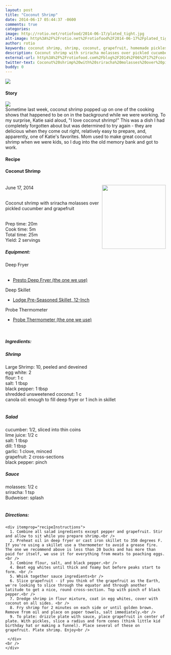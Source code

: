 ```yaml
---
layout: post
title: "Coconut Shrimp"
date: 2014-06-17 05:44:37 -0600
comments: true
categories: 
image: http://rotio.net/rotiofood/2014-06-17/plated_tight.jpg
alt-image: http%3A%2F%2Frotio.net%2Frotiofood%2F2014-06-17%2Fplated_tight.jpg
author: rotio
keywords: coconut shrimp, shrimp, coconut, grapefruit, homemade pickles
description: Coconut shrimp with sriracha molasses over pickled cucumber and grapefruit
external-url: http%3A%2F%2Frotiofood.com%2Fblog%2F2014%2F06%2F17%2Fcoconut-shrimp%2F
twitter-text: Coconut%20shrimp%20with%20sriracha%20molasses%20over%20pickled%20cucumber%20and%20grapefruit
buddy: 0
---
```

<!-- more -->
<img src="http://rotio.net/rotiofood/2014-06-17/plated_tight.jpg" />
<a href="https://plus.google.com/107103100819027957630?rel=author" style="display:none">{{page.author }}</a>

<h4>Story</b> </h4>
 <div>
	<p><img src="http://rotio.net/rotiofood/2014-06-17/plated_two.jpg"/><br/>Sometime last week, coconut shrimp popped up on one of the cooking shows that happened to be on in the background while we were working. To my surprise, Katie said aloud, "I love coconut shrimp!" This was a dish I had completely forgotten about but was determined to try again - they are delicious when they come out right, relatively easy to prepare, and, apparently, one of Katie's favorites. Mom used to make great coconut shrimp when we were kids, so I dug into the old memory bank and got to work.</p>  
  </div>
<h4>Recipe</b> </h4> 
  <div itemscope itemtype="http://schema.org/Recipe" >
  <h4 itemprop="name">Coconut Shrimp</h4>
  
  <br />
    June 17, 2014</time>
  <img itemprop="image" width="200px" align="right" src="http://rotio.net/rotiofood/2014-06-17/plated_tight.jpg" />
  
  <br /><span itemprop="description">Coconut shrimp with sriracha molasses over pickled cucumber and grapefruit</span><br />

  <br />Prep time: <time datetime="PT0H20M" itemprop="prepTime">20m</time>
  <br />Cook time: <time datetime="PT0H5M" itemprop="cookTime">5m</time>
  <br />Total time: <time datetime="PT0H25M" itemprop="totalTime">25m</time>
  <br />Yield: <span itemprop="recipeYield">2 servings</span>
  <br /><h5>Equipment:</h5>
  Deep Fryer
	<ul>  
		<li><a href="http://www.amazon.com/gp/product/B005FYF7XQ/ref=as_li_tl?ie=UTF8&camp=1789&creative=9325&creativeASIN=B005FYF7XQ&linkCode=as2&tag=rotiofood-20">Presto Deep Fryer (the one we use)</a><img src="http://ir-na.amazon-adsystem.com/e/ir?t=rotiofood-20&l=as2&o=1&a=B005FYF7XQ" width="1" height="1" border="0" alt="" style="border:none !important; margin:0px !important;" /></li>
   </ul>
  Deep Skillet
    <ul>  
		<li><a href="http://www.amazon.com/gp/product/B00006JSUB/ref=as_li_tl?ie=UTF8&camp=1789&creative=9325&creativeASIN=B00006JSUB&linkCode=as2&tag=rotiofood-20">Lodge Pre-Seasoned Skillet, 12-Inch</a><img src="http://ir-na.amazon-adsystem.com/e/ir?t=rotiofood-20&l=as2&o=1&a=B00006JSUB" width="1" height="1" border="0" alt="" style="border:none !important; margin:0px !important;" /></li>
   </ul>
  Probe Thermometer
    <ul>  
		<li><a href="http://www.amazon.com/gp/product/B0019R4HQQ/ref=as_li_tl?ie=UTF8&camp=1789&creative=9325&creativeASIN=B0019R4HQQ&linkCode=as2&tag=rotiofood-20">Probe Thermometer (the one we use)</a><img src="http://ir-na.amazon-adsystem.com/e/ir?t=rotiofood-20&l=as2&o=1&a=B0019R4HQQ" width="1" height="1" border="0" alt="" style="border:none !important; margin:0px !important;" /></li>
   </ul>
  <br />
  
 <h5>Ingredients:</h5>
 <h5>Shrimp</h5>
    <span itemprop="ingredients" itemscope itemtype="http://schema.org/ingredients">
      <span itemprop="name">Large Shrimp</span>: 
      <span itemprop="amount">10</span>, peeled and deveined
    </span><br />
	<span itemprop="ingredients" itemscope itemtype="http://schema.org/ingredients">
      <span itemprop="name">egg white</span>: 
      <span itemprop="amount">2</span>
    </span><br />
    <span itemprop="ingredients" itemscope itemtype="http://schema.org/ingredients">
      <span itemprop="name">flour</span>:
      <span itemprop="amount">1 c</span>
    </span><br />
	<span itemprop="ingredients" itemscope itemtype="http://schema.org/ingredients">
      <span itemprop="name">salt</span>:
      <span itemprop="amount">1 tbsp</span>
    </span><br />
	<span itemprop="ingredients" itemscope itemtype="http://schema.org/ingredients">
      <span itemprop="name">black pepper</span>:
      <span itemprop="amount">1 tbsp</span>
    </span><br />
	<span itemprop="ingredients" itemscope itemtype="http://schema.org/ingredients">
      <span itemprop="name">shredded unsweetened coconut</span>:
      <span itemprop="amount">1 c</span>
    </span><br />
	<span itemprop="ingredients" itemscope itemtype="http://schema.org/ingredients">
      <span itemprop="name">canola oil</span>:
      <span itemprop="amount">enough to fill deep fryer or 1 inch in skillet</span>
    </span><br /><br/>
  <h5>Salad</h5>
	<span itemprop="ingredients" itemscope itemtype="http://schema.org/ingredients">
      <span itemprop="name">cucumber</span>: 
      <span itemprop="amount">1/2</span>, sliced into thin coins
    </span><br />
	<span itemprop="ingredients" itemscope itemtype="http://schema.org/ingredients">
      <span itemprop="name">lime juice</span>: 
      <span itemprop="amount">1/2 c</span>
    </span><br />
	<span itemprop="ingredients" itemscope itemtype="http://schema.org/ingredients">
      <span itemprop="name">salt</span>: 
      <span itemprop="amount">1 tbsp</span>
    </span><br />
	<span itemprop="ingredients" itemscope itemtype="http://schema.org/ingredients">
      <span itemprop="name">dill</span>: 
      <span itemprop="amount">1 tbsp</span>
    </span><br />
	<span itemprop="ingredients" itemscope itemtype="http://schema.org/ingredients">
      <span itemprop="name">garlic</span>: 
      <span itemprop="amount">1 clove, minced</span>
    </span><br />
	<span itemprop="ingredients" itemscope itemtype="http://schema.org/ingredients">
      <span itemprop="name">grapefruit</span>: 
      <span itemprop="amount">2 cross-sections</span>
    </span><br />
	<span itemprop="ingredients" itemscope itemtype="http://schema.org/ingredients">
      <span itemprop="name">black pepper</span>: 
      <span itemprop="amount">pinch</span>
    </span><br />
  <h5>Sauce</h5>
	<span itemprop="ingredients" itemscope itemtype="http://schema.org/ingredients">
      <span itemprop="name">molasses</span>: 
      <span itemprop="amount">1/2 c</span>
    </span><br />
	<span itemprop="ingredients" itemscope itemtype="http://schema.org/ingredients">
      <span itemprop="name">sriracha</span>: 
      <span itemprop="amount">1 tsp</span>
    </span><br />
	<span itemprop="ingredients" itemscope itemtype="http://schema.org/ingredients">
      <span itemprop="name">Budweiser</span>: 
      <span itemprop="amount">splash</span>
    </span><br />
  <br /><h5>Directions:</h5>
	
    <div itemprop="recipeInstructions">
	  1. Combine all salad ingredients except pepper and grapefruit. Stir and allow to sit while you prepare shrimp.<br />
	  2. Preheat oil in deep fryer or cast iron skillet to 350 degrees F. If you're using a skillet use a thermometer to avoid a grease fire. The one we recommend above is less than 20 bucks and has more than paid for itself, we use it for everything from meats to poaching eggs. <br />
	  3. Combine flour, salt, and black pepper.<br />
	  4. Beat egg whites until thick and foamy but before peaks start to form. <br />
	  5. Whisk together sauce ingredients<br />
	  6. Slice grapefruit - if you think of the grapefruit as the Earth, we're looking to slice through the equator and through another latitude to get a nice, round cross-section. Top with pinch of black pepper.<br />
	  7. Dredge shrimp in flour mixture, coat in egg whites, cover with coconut on all sides. <br />
	  8. Fry shrimp for 2 minutes on each side or until golden brown. Remove from oil and place on paper towels, salt immediately.<br />
	  9. To plate: drizzle plate with sauce, place grapefruit in center of plate. With pickles, slice a radius and form cones (think little kid birthday hat or making a funnel). Place several of these on grapefruit. Plate shrimp. Enjoy<br />
	 
	 </div>
	<br />
	</div>

</div>


